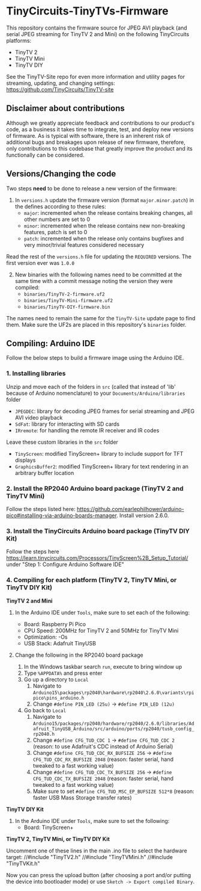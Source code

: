 # TinyCircuits-TinyTVs-Firmware

This repository contains the firmware source for JPEG AVI playback (and serial JPEG streaming for TinyTV 2 and Mini) on the following TinyCircuits platforms:
* TinyTV 2
* TinyTV Mini
* TinyTV DIY

See the TinyTV-Site repo for even more information and utility pages for streaming, updating, and changing settings: https://github.com/TinyCircuits/TinyTV-site

## Disclaimer about contributions

Although we greatly appreciate feedback and contributions to our product's code, as a business it takes time to integrate, test, and deploy new versions of firmware. As is typical with software, there is an inherent risk of additional bugs and breakages upon release of new firmware, therefore, only contributions to this codebase that greatly improve the product and its functionally can be considered.

## Versions/Changing the code

Two steps **need** to be done to release a new version of the firmware:
1. In `versions.h` update the firmware version (format `major.minor.patch`) in the defines according to these rules:
    * `major`: incremented when the release contains breaking changes, all other numbers are set to 0
    * `minor`: incremented when the release contains new non-breaking features, patch is set to 0
    * `patch`: incremented when the release only contains bugfixes and very minor/trivial features considered necessary

Read the rest of the `versions.h` file for updating the `REQUIRED` versions. The first version ever was `1.0.0`

2. New binaries with the following names need to be committed at the same time with a commit message noting the version they were compiled:
    * `binaries/TinyTV-2-firmware.uf2`
    * `binaries/TinyTV-Mini-firmware.uf2`
    * `binaries/TinyTV-DIY-firmware.bin`

The names need to remain the same for the `TinyTV-Site` update page to find them. Make sure the UF2s are placed in this repository's `binaries` folder.

## Compiling: Arduino IDE

Follow the below steps to build a firmware image using the Arduino IDE.

### 1. Installing libraries

Unzip and move each of the folders in `src` (called that instead of 'lib' because of Arduino nomenclature) to your `Documents/Arduino/libraries` folder
* `JPEGDEC`: library for decoding JPEG frames for serial streaming and JPEG AVI video playback
* `SdFat`: library for interacting with SD cards
* `IRremote`: for handling the remote IR receiver and IR codes

Leave these custom libraries in the `src` folder
* `TinyScreen`: modified TinyScreen+ library to include support for TFT displays
* `GraphicsBuffer2`: modified TinyScreen+ library for text rendering in an arbitrary buffer location

### 2. Install the RP2040 Arduino board package (TinyTV 2 and TinyTV Mini)

Follow the steps listed here: https://github.com/earlephilhower/arduino-pico#installing-via-arduino-boards-manager. Install version 2.6.0.

### 3. Install the TinyCircuits Arduino board package (TinyTV DIY Kit)
Follow the steps here https://learn.tinycircuits.com/Processors/TinyScreen%2B_Setup_Tutorial/ under "Step 1: Configure Arduino Software IDE"

### 4. Compiling for each platform (TinyTV 2, TinyTV Mini, or TinyTV DIY Kit)

**TinyTV 2 and Mini**

1. In the Arduino IDE under `Tools`, make sure to set each of the following:
    * Board: Raspberry Pi Pico
    * CPU Speed: 200MHz for TinyTV 2 and 50MHz for TinyTV Mini
    * Optimization: -Os
    * USB Stack: Adafruit TinyUSB

2. Change the following in the RP2040 board package
    1. In the Windows taskbar search `run`, execute to bring window up
    2. Type `%APPDATA%` and press enter
    3. Go up a directory to `Local`
        1. Navigate to `Arduino15\packages\rp2040\hardware\rp2040\2.6.0\variants\rpipico\pins_arduino.h`
        2. Change `#define PIN_LED (25u)` -> `#define PIN_LED (12u)`
    4. Go back to `Local`
        1. Navigate to `Arduino15/packages/rp2040/hardware/rp2040/2.6.0/libraries/Adafruit_TinyUSB_Arduino/src/arduino/ports/rp2040/tusb_config_rp2040.h`
        2. Change `#define CFG_TUD_CDC 1` -> `#define CFG_TUD_CDC 2` (reason: to use Adafruit's CDC instead of Arduino Serial)
        3. Change `#define CFG_TUD_CDC_RX_BUFSIZE 256` -> `#define CFG_TUD_CDC_RX_BUFSIZE 2048` (reason: faster serial, hand tweaked to a fast working value)
        4. Change `#define CFG_TUD_CDC_TX_BUFSIZE 256` -> `#define CFG_TUD_CDC_TX_BUFSIZE 2048` (reason: faster serial, hand tweaked to a fast working value)
        5. Make sure to set `#define CFG_TUD_MSC_EP_BUFSIZE 512*8` (reason: faster USB Mass Storage transfer rates) 

**TinyTV DIY Kit**

1. In the Arduino IDE under `Tools`, make sure to set the following:
    * Board: TinyScreen+

**TinyTV 2, TinyTV Mini, or TinyTV DIY Kit**

Uncomment one of these lines in the main .ino file to select the hardware target:
//#include "TinyTV2.h"
//#include "TinyTVMini.h"
//#include "TinyTVKit.h"

Now you can press the upload button (after choosing a port and/or putting the device into bootloader mode) or use `Sketch -> Export compiled Binary`.
